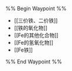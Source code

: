 %% Begin Waypoint %%
- [[三价铁、二价铁]]
- [[铁的氧化物]]
- [[Fe的其他化合物]]
- [[Fe的氢氧化物]]
- [[Fe铁]]

%% End Waypoint %%